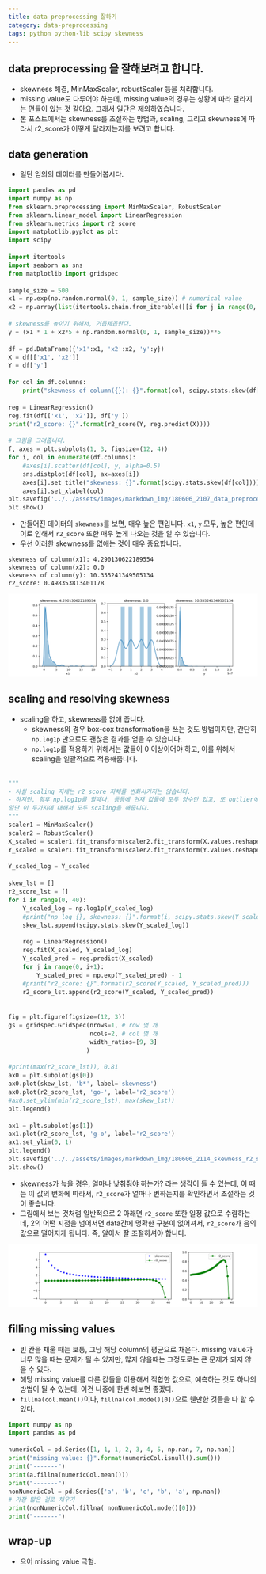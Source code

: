 ```yaml
---
title: data preprocessing 잘하기 
category: data-preprocessing
tags: python python-lib scipy skewness
---
```


## data preprocessing 을 잘해보려고 합니다. 

- skewness 해결, MinMaxScaler, robustScaler 등을 처리합니다. 
- missing value도 다루어야 하는데, missing value의 경우는 상황에 따라 달라지는 면들이 있는 것 같아요. 그래서 일단은 제외하였습니다. 
- 본 포스트에서는 skewness를 조절하는 방법과, scaling, 그리고 skewness에 따라서 r2_score가 어떻게 달라지는지를 보려고 합니다. 

## data generation 

- 일단 임의의 데이터를 만들어봅시다. 

```python
import pandas as pd
import numpy as np
from sklearn.preprocessing import MinMaxScaler, RobustScaler
from sklearn.linear_model import LinearRegression
from sklearn.metrics import r2_score
import matplotlib.pyplot as plt
import scipy

import itertools 
import seaborn as sns 
from matplotlib import gridspec

sample_size = 500
x1 = np.exp(np.random.normal(0, 1, sample_size)) # numerical value
x2 = np.array(list(itertools.chain.from_iterable([[i for j in range(0, sample_size//4)] for i in range(0, 4)])))

# skewness를 높이기 위해서, 거듭제곱한다. 
y = (x1 * 1 + x2*5 + np.random.normal(0, 1, sample_size))**5

df = pd.DataFrame({'x1':x1, 'x2':x2, 'y':y})
X = df[['x1', 'x2']]
Y = df['y']

for col in df.columns:
    print("skewness of column({}): {}".format(col, scipy.stats.skew(df[col])))

reg = LinearRegression()
reg.fit(df[['x1', 'x2']], df['y'])
print("r2_score: {}".format(r2_score(Y, reg.predict(X))))

# 그림을 그려줍니다. 
f, axes = plt.subplots(1, 3, figsize=(12, 4))
for i, col in enumerate(df.columns):
    #axes[i].scatter(df[col], y, alpha=0.5)
    sns.distplot(df[col], ax=axes[i])
    axes[i].set_title("skewness: {}".format(scipy.stats.skew(df[col])))
    axes[i].set_xlabel(col)
plt.savefig('../../assets/images/markdown_img/180606_2107_data_preprocess.svg')
plt.show()
```

- 만들어진 데이터의 `skewness`를 보면, 매우 높은 편입니다. `x1`, `y` 모두, 높은 편인데 이로 인해서 `r2_score` 또한 매우 높게 나오는 것을 알 수 있습니다. 
- 우선 이러한 skewness를 없애는 것이 매우 중요합니다. 

```
skewness of column(x1): 4.290130622189554
skewness of column(x2): 0.0
skewness of column(y): 10.355241349505134
r2_score: 0.498353813401178
```

![](/assets/images/markdown_img/180606_2107_data_preprocess.svg)


## scaling and resolving skewness 

- scaling을 하고, skewness를 없애 줍니다. 
    - skewness의 경우 box-cox transformation을 쓰는 것도 방법이지만, 간단히 `np.log1p` 만으로도 괜찮은 결과를 얻을 수 있습니다. 
    - `np.log1p`를 적용하기 위해서는 값들이 0 이상이어야 하고, 이를 위해서 scaling을 일괄적으로 적용해줍니다. 

```python

"""
- 사실 scaling 자체는 r2_score 자체를 변화시키지는 않습니다. 
- 하지만, 향후 np.log1p를 할때나, 등등에 현재 값들에 모두 양수만 있고, 또 outlier에 대해서 강건하게 처리해주는 것이 좋기 때문에 
일단 이 두가지에 대해서 모두 scaling을 해줍니다. 
"""
scaler1 = MinMaxScaler()
scaler2 = RobustScaler()
X_scaled = scaler1.fit_transform(scaler2.fit_transform(X.values.reshape(-1, 2)))
Y_scaled = scaler1.fit_transform(scaler2.fit_transform(Y.values.reshape(-1, 1)))

Y_scaled_log = Y_scaled

skew_lst = []
r2_score_lst = []
for i in range(0, 40):
    Y_scaled_log = np.log1p(Y_scaled_log)
    #print("np log {}, skewness: {}".format(i, scipy.stats.skew(Y_scaled_log)))
    skew_lst.append(scipy.stats.skew(Y_scaled_log))
    
    reg = LinearRegression()
    reg.fit(X_scaled, Y_scaled_log)
    Y_scaled_pred = reg.predict(X_scaled)
    for j in range(0, i+1):
        Y_scaled_pred = np.exp(Y_scaled_pred) - 1
    #print("r2_score: {}".format(r2_score(Y_scaled, Y_scaled_pred)))
    r2_score_lst.append(r2_score(Y_scaled, Y_scaled_pred))


fig = plt.figure(figsize=(12, 3)) 
gs = gridspec.GridSpec(nrows=1, # row 몇 개 
                       ncols=2, # col 몇 개 
                       width_ratios=[9, 3]
                      )

#print(max(r2_score_lst)), 0.81
ax0 = plt.subplot(gs[0])
ax0.plot(skew_lst, 'b*', label='skewness')
ax0.plot(r2_score_lst, 'go-', label='r2_score')
#ax0.set_ylim(min(r2_score_lst), max(skew_lst))
plt.legend()

ax1 = plt.subplot(gs[1])
ax1.plot(r2_score_lst, 'g-o', label='r2_score')
ax1.set_ylim(0, 1)
plt.legend()
plt.savefig('../../assets/images/markdown_img/180606_2114_skewness_r2_score_change.svg')
plt.show()
```

- skewness가 높을 경우, 얼마나 낮춰줘야 하는가? 라는 생각이 들 수 있는데, 이 때는 이 값의 변화에 따라서, `r2_score`가 얼마나 변하는지를 확인하면서 조절하는 것이 좋습니다. 
- 그림에서 보는 것처럼 일반적으로 2 아래면 `r2_score` 또한 일정 값으로 수렴하는데, 2의 어떤 지점을 넘어서면 data간에 명확한 구분이 없어져서, `r2_score`가 음의 값으로 떨어지게 됩니다. 즉, 알아서 잘 조절하셔야 합니다. 

![](/assets/images/markdown_img/180606_2114_skewness_r2_score_change.svg)


## filling missing values

- 빈 칸을 채울 때는 보통, 그냥 해당 column의 평균으로 채운다. missing value가 너무 많을 때는 문제가 될 수 있지만, 많지 않을때는 그정도로는 큰 문제가 되지 않을 수 있다. 
- 해당 missing value를 다른 값들을 이용해서 적합한 값으로, 예측하는 것도 하나의 방법이 될 수 있는데, 이건 나중에 한번 해보면 좋겠다. 
- `fillna(col.mean())`이나, `fillna(col.mode()[0])`으로 웬만한 것들을 다 할 수 있다. 

```python
import numpy as np 
import pandas as pd

numericCol = pd.Series([1, 1, 1, 2, 3, 4, 5, np.nan, 7, np.nan])
print("missing value: {}".format(numericCol.isnull().sum()))
print("-------")
print(a.fillna(numericCol.mean()))
print("-------")
nonNumericCol = pd.Series(['a', 'b', 'c', 'b', 'a', np.nan])
# 가장 많은 걸로 채우기 
print(nonNumericCol.fillna( nonNumericCol.mode()[0]))
print("-------")
```

## wrap-up

- 으어 missing value 극혐. 


